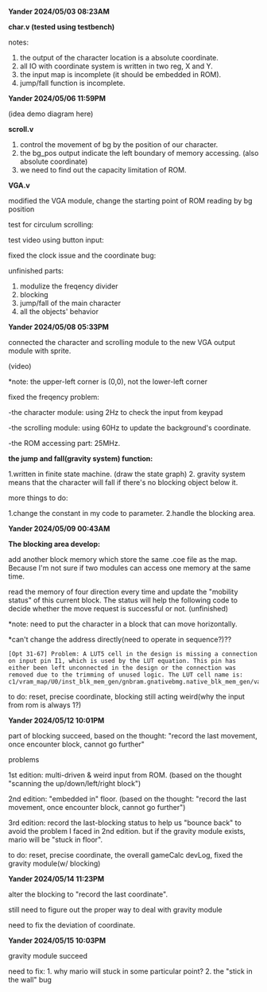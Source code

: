 **Yander 2024/05/03 08:23AM**

**char.v (tested using testbench)**

notes: 
  1. the output of the character location is a absolute coordinate.
  2. all IO with coordinate system is written in two reg, X and Y.
  3. the input map is incomplete (it should be embedded in ROM).
  4. jump/fall function is incomplete.

**Yander 2024/05/06 11:59PM**

(idea demo diagram here)

**scroll.v**

  1. control the movement of bg by the position of our character.
  2. the bg_pos output indicate the left boundary of memory accessing. (also absolute coordinate)
  3. we need to find out the capacity limitation of ROM. 

**VGA.v**

modified the VGA module, change the starting point of ROM reading by bg position

test for circulum scrolling:

test video using button input:

fixed the clock issue and the coordinate bug:

unfinished parts:

  1. modulize the freqency divider
  2. blocking
  3. jump/fall of the main character
  4. all the objects' behavior

**Yander 2024/05/08 05:33PM**

connected the character and scrolling module to the new VGA output module with sprite.

(video)

*note: the upper-left corner is (0,0), not the lower-left corner

fixed the freqency problem:

  -the character module: using 2Hz to check the input from keypad
  
  -the scrolling module: using 60Hz to update the background's coordinate.
  
  -the ROM accessing part: 25MHz.
  
**the jump and fall(gravity system) function:**

  1.written in finite state machine.
   (draw the state graph)
  2. gravity system means that the character will fall if there's no blocking object below it.

more things to do:

  1.change the constant in my code to parameter.
  2.handle the blocking area.

**Yander 2024/05/09 00:43AM**

**The blocking area develop:**

add another block memory which store the same .coe file as the map. Because I'm not sure if two modules can access one memory at the same time.

read the memory of four direction every time and update the "mobility status" of this current block. The status will help the following code to decide whether the move request is successful or not.
(unfinished)

*note: need to put the character in a block that can move horizontally.

*can't change the address directly(need to operate in sequence?)??
```
[Opt 31-67] Problem: A LUT5 cell in the design is missing a connection on input pin I1, which is used by the LUT equation. This pin has either been left unconnected in the design or the connection was removed due to the trimming of unused logic. The LUT cell name is: c1/vram_map/U0/inst_blk_mem_gen/gnbram.gnativebmg.native_blk_mem_gen/valid.cstr/ramloop[67].ram.r/prim_init.ram/DEVICE_7SERIES.NO_BMM_INFO.SP.SIMPLE_PRIM36.ram_i_2__1.
```

to do: reset, precise coordinate, blocking still acting weird(why the input from rom is always 1?)

**Yander 2024/05/12 10:01PM**

part of blocking succeed, based on the thought: "record the last movement, once encounter block, cannot go further"

problems 

1st edition: multi-driven & weird input from ROM. (based on the thought "scanning the up/down/left/right block")

2nd edition: "embedded in" floor. (based on the thought: "record the last movement, once encounter block, cannot go further")

3rd edition: record the last-blocking status to help us "bounce back" to avoid the problem I faced in 2nd edition. but if the gravity module exists, mario will be "stuck in floor".

to do: reset, precise coordinate, the overall gameCalc devLog, fixed the gravity module(w/ blocking)

**Yander 2024/05/14 11:23PM**

alter the blocking to "record the last coordinate".

still need to figure out the proper way to deal with gravity module

need to fix the deviation of coordinate. 

**Yander 2024/05/15 10:03PM**

gravity module succeed

need to fix: 1. why mario will stuck in some particular point? 2. the "stick in the wall" bug
